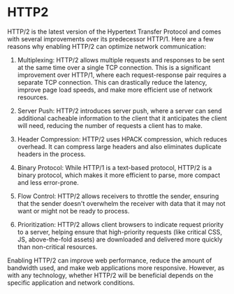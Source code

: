 # HTTP2

HTTP/2 is the latest version of the Hypertext Transfer Protocol and comes with several improvements over its predecessor HTTP/1. Here are a few reasons why enabling HTTP/2 can optimize network communication:

1. Multiplexing: HTTP/2 allows multiple requests and responses to be sent at the same time over a single TCP connection. This is a significant improvement over HTTP/1, where each request-response pair requires a separate TCP connection. This can drastically reduce the latency, improve page load speeds, and make more efficient use of network resources.

2. Server Push: HTTP/2 introduces server push, where a server can send additional cacheable information to the client that it anticipates the client will need, reducing the number of requests a client has to make.

3. Header Compression: HTTP/2 uses HPACK compression, which reduces overhead. It can compress large headers and also eliminates duplicate headers in the process.

4. Binary Protocol: While HTTP/1 is a text-based protocol, HTTP/2 is a binary protocol, which makes it more efficient to parse, more compact and less error-prone.

5. Flow Control: HTTP/2 allows receivers to throttle the sender, ensuring that the sender doesn't overwhelm the receiver with data that it may not want or might not be ready to process.

6. Prioritization: HTTP/2 allows client browsers to indicate request priority to a server, helping ensure that high-priority requests (like critical CSS, JS, above-the-fold assets) are downloaded and delivered more quickly than non-critical resources.

Enabling HTTP/2 can improve web performance, reduce the amount of bandwidth used, and make web applications more responsive. However, as with any technology, whether HTTP/2 will be beneficial depends on the specific application and network conditions.
